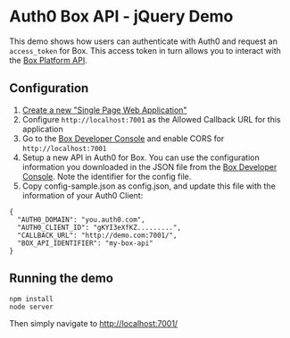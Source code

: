 # Auth0 Box API - jQuery Demo

This demo shows how users can authenticate with Auth0 and request an `access_token` for Box. This access token in turn allows you to interact with the [Box Platform API](https://developer.box.com/reference#api-docs-directory).

## Configuration

 1. [Create a new "Single Page Web Application"](https://manage.auth0.com/#/clients)
 2. Configure `http://localhost:7001` as the Allowed Callback URL for this application
 3. Go to the [Box Developer Console](https://app.box.com/developers/console) and enable CORS for `http://localhost:7001`
 4. Setup a new API in Auth0 for Box. You can use the configuration information you downloaded in the JSON file from the [Box Developer Console](https://app.box.com/developers/console). Note the identifier for the config file.
 4. Copy config-sample.json as config.json, and update this file with the information of your Auth0 Client:

```
{
  "AUTH0_DOMAIN": "you.auth0.com",
  "AUTH0_CLIENT_ID": "gKYI3eXfKZ.........",
  "CALLBACK_URL": "http://demo.com:7001/",
  "BOX_API_IDENTIFIER": "my-box-api"
}
```

## Running the demo

```
npm install
node server
```

Then simply navigate to [http://localhost:7001/](http://localhost:7001/``)
